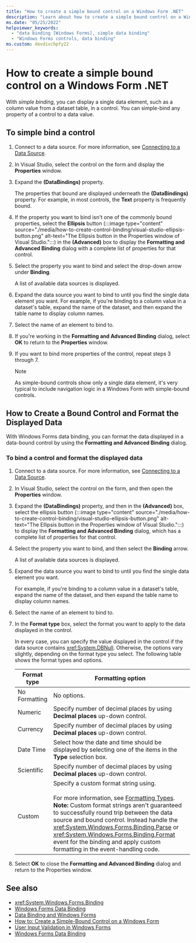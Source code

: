 ```yaml
---
title: "How to create a simple bound control on a Windows Form .NET"
description: "Learn about how to create a simple bound control on a Windows Form .NET."
ms.date: "05/25/2022"
helpviewer_keywords:
  - "data binding [Windows Forms], simple data binding"
  - "Windows Forms controls, data binding"
ms.custom: devdivchpfy22
---
```


# How to create a simple bound control on a Windows Form .NET

With *simple binding*, you can display a single data element, such as a column value from a dataset table, in a control. You can simple-bind any property of a control to a data value.

## To simple bind a control

01. Connect to a data source. For more information, see [Connecting to a Data Source](/dotnet/framework/data/adonet/connecting-to-a-data-source).

01. In Visual Studio, select the control on the form and display the **Properties** window.

01. Expand the **(DataBindings)** property.

     The properties that bound are displayed underneath the **(DataBindings)** property. For example, in most controls, the **Text** property is frequently bound.

01. If the property you want to bind isn't one of the commonly bound properties, select the **Ellipsis** button (:::image type="content" source="./media/how-to-create-control-binding/visual-studio-ellipsis-button.png" alt-text="The Ellipsis button in the Properties window of Visual Studio.":::) in the **(Advanced)** box to display the **Formatting and Advanced Binding** dialog with a complete list of properties for that control.

01. Select the property you want to bind and select the drop-down arrow under **Binding**.

     A list of available data sources is displayed.

01. Expand the data source you want to bind to until you find the single data element you want. For example, if you're binding to a column value in a dataset's table, expand the name of the dataset, and then expand the table name to display column names.

01. Select the name of an element to bind to.

01. If you're working in the **Formatting and Advanced Binding** dialog, select **OK** to return to the **Properties** window.

01. If you want to bind more properties of the control, repeat steps 3 through 7.

    > [!NOTE]
    > As simple-bound controls show only a single data element, it's very typical to include navigation logic in a Windows Form with simple-bound controls.

## How to Create a Bound Control and Format the Displayed Data

With Windows Forms data binding, you can format the data displayed in a data-bound control by using the **Formatting and Advanced Binding** dialog.

### To bind a control and format the displayed data

01. Connect to a data source. For more information, see [Connecting to a Data Source](/dotnet/framework/data/adonet/connecting-to-a-data-source).

01. In Visual Studio, select the control on the form, and then open the **Properties** window.

01. Expand the **(DataBindings)** property, and then in the **(Advanced)** box, select the ellipsis button (:::image type="content" source="./media/how-to-create-control-binding/visual-studio-ellipsis-button.png" alt-text="The Ellipsis button in the Properties window of Visual Studio.":::) to display the **Formatting and Advanced Binding** dialog, which has a complete list of properties for that control.

01. Select the property you want to bind, and then select the **Binding** arrow.

     A list of available data sources is displayed.

01. Expand the data source you want to bind to until you find the single data element you want.

     For example, if you're binding to a column value in a dataset's table, expand the name of the dataset, and then expand the table name to display column names.

01. Select the name of an element to bind to.

01. In the **Format type** box, select the format you want to apply to the data displayed in the control.

     In every case, you can specify the value displayed in the control if the data source contains <xref:System.DBNull>. Otherwise, the options vary slightly, depending on the format type you select. The following table shows the format types and options.

    |Format type|Formatting option|
    |-----------------|-----------------------|
    |No Formatting|No options.|
    |Numeric|Specify number of decimal places by using **Decimal places** up-down control.|
    |Currency|Specify number of decimal places by using **Decimal places** up-down control.|
    |Date Time|Select how the date and time should be displayed by selecting one of the items in the **Type** selection box.|
    |Scientific|Specify number of decimal places by using **Decimal places** up-down control.|
    |Custom|Specify a custom format string using.<br /><br /> For more information, see [Formatting Types](/dotnet/standard/base-types/formatting-types). **Note:**  Custom format strings aren't guaranteed to successfully round trip between the data source and bound control. Instead handle the <xref:System.Windows.Forms.Binding.Parse> or <xref:System.Windows.Forms.Binding.Format> event for the binding and apply custom formatting in the event-handling code.|

01. Select **OK** to close the **Formatting and Advanced Binding** dialog and return to the Properties window.

## See also

- <xref:System.Windows.Forms.Binding>
- [Windows Forms Data Binding](/dotnet/desktop/winforms/windows-forms-data-binding?view=netframeworkdesktop-4.8&preserve-view=true)
- [Data Binding and Windows Forms](/dotnet/desktop/winforms/data-binding-and-windows-forms?view=netframeworkdesktop-4.8&preserve-view=true)
- [How to: Create a Simple-Bound Control on a Windows Form](/dotnet/desktop/winforms/how-to-create-a-simple-bound-control-on-a-windows-form?view=netframeworkdesktop-4.8&preserve-view=true)
- [User Input Validation in Windows Forms](/dotnet/desktop/winforms/user-input-validation-in-windows-forms?view=netframeworkdesktop-4.8&preserve-view=true)
- [Windows Forms Data Binding](/dotnet/desktop/winforms/windows-forms-data-binding?view=netframeworkdesktop-4.8&preserve-view=true)
